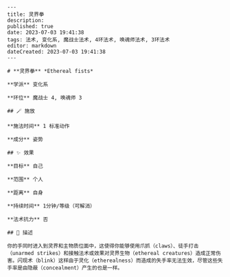
    ---
    title: 灵界拳
    description: 
    published: true
    date: 2023-07-03 19:41:38
    tags: 法术, 变化系, 魔战士法术, 4环法术, 唤魂师法术, 3环法术
    editor: markdown
    dateCreated: 2023-07-03 19:41:38
    ---

    # **灵界拳** *Ethereal fists*

    **学派** 变化系 

    **环位** 魔战士 4, 唤魂师 3

    ## 🪄 施放

    **施法时间** 1 标准动作

    **成分** 姿势

    ## ✨ 效果 

    **目标** 自己 

    **范围** 个人

    **距离** 自身  

    **持续时间** 1分钟/等级（可解消） 

    **法术抗力** 否

    ## 📖 描述

    你的手同时进入到灵界和主物质位面中，这使得你能够使用爪抓（claws）、徒手打击（unarmed strikes）和接触法术或效果对灵界生物（ethereal creatures）造成正常伤害。闪现术（blink）这样由于灵化（etherealness）而造成的失手率无法生效，尽管这些失手率是由隐蔽（concealment）产生的也是一样。
    